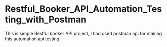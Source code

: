 # Restful_Booker_API_Automation_Testing_with_Postman

This is simple Restful booker API project, I had used postman api for making this automation api testing.
